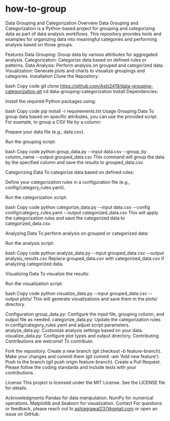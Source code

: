 # how-to-group
Data Grouping and Categorization
Overview
Data Grouping and Categorization is a Python-based project for grouping and categorizing data as part of data analysis workflows. This repository provides tools and examples for organizing data into meaningful categories and performing analysis based on those groups.

Features
Data Grouping: Group data by various attributes for aggregated analysis.
Categorization: Categorize data based on defined rules or patterns.
Data Analysis: Perform analysis on grouped and categorized data.
Visualization: Generate plots and charts to visualize groupings and categories.
Installation
Clone the Repository:

bash
Copy code
git clone https://github.com/Ashi2419/data-grouping-categorization.git
cd data-grouping-categorization
Install Dependencies:

Install the required Python packages using:

bash
Copy code
pip install -r requirements.txt
Usage
Grouping Data
To group data based on specific attributes, you can use the provided script. For example, to group a CSV file by a column:

Prepare your data file (e.g., data.csv).

Run the grouping script:

bash
Copy code
python group_data.py --input data.csv --group_by column_name --output grouped_data.csv
This command will group the data by the specified column and save the results to grouped_data.csv.

Categorizing Data
To categorize data based on defined rules:

Define your categorization rules in a configuration file (e.g., config/category_rules.yaml).

Run the categorization script:

bash
Copy code
python categorize_data.py --input data.csv --config config/category_rules.yaml --output categorized_data.csv
This will apply the categorization rules and save the categorized data to categorized_data.csv.

Analyzing Data
To perform analysis on grouped or categorized data:

Run the analysis script:

bash
Copy code
python analyze_data.py --input grouped_data.csv --output analysis_results.csv
Replace grouped_data.csv with categorized_data.csv if analyzing categorized data.

Visualizing Data
To visualize the results:

Run the visualization script:

bash
Copy code
python visualize_data.py --input grouped_data.csv --output plots/
This will generate visualizations and save them in the plots/ directory.

Configuration
group_data.py: Configure the input file, grouping column, and output file as needed.
categorize_data.py: Update the categorization rules in config/category_rules.yaml and adjust script parameters.
analyze_data.py: Customize analysis settings based on your data.
visualize_data.py: Configure plot types and output directory.
Contributing
Contributions are welcome! To contribute:

Fork the repository.
Create a new branch (git checkout -b feature-branch).
Make your changes and commit them (git commit -am 'Add new feature').
Push to the branch (git push origin feature-branch).
Create a Pull Request.
Please follow the coding standards and include tests with your contributions.

License
This project is licensed under the MIT License. See the LICENSE file for details.

Acknowledgments
Pandas for data manipulation.
NumPy for numerical operations.
Matplotlib and Seaborn for visualization.
Contact
For questions or feedback, please reach out to ashiagrawal237@gmail.com or open an issue on GitHub.
